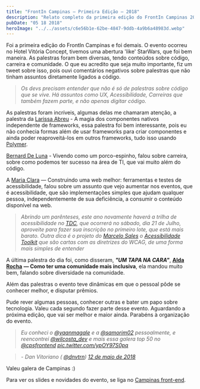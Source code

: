 ```yaml
---
title: "FrontIn Campinas — Primeira Edição — 2018"
description: "Relato completo da primeira edição do FrontIn Campinas 2018. Palestras sobre código, carreira, acessibilidade e diversidade na comunidade tech. Evento incrível no Hotel Vitória Concept."
pubDate: "05 18 2018"
heroImage: "../../assets/c6e56b1e-62be-4847-9ddb-4a9b6a48983d.webp"
---
```


Foi a primeira edição do FrontIn Campinas e foi demais. O evento ocorreu no Hotel Vitória Concept, tivemos uma abertura 'like' StarWars, que foi bem maneira. As palestras foram bem diversas, tendo conteúdos sobre código, carreira e comunidade. O que eu acredito que seja muito importante, fiz um tweet sobre isso, pois ouvi comentários negativos sobre palestras que não tinham assuntos diretamente ligados a código.

> _Os devs precisam entender que não é só de palestras sobre código que se vive. Há assuntos como UX, Acessibilidade, Carreiras que também fazem parte, e não apenas digitar código._

As palestras foram incríveis, algumas delas me chamaram atenção, a palestra da [Larissa Abreu](https://x.com/TheSweet_Lari) - A magia dos componentes nativos independente de frameworks, essa palestra foi bem interessante, pois eu não conhecia formas além de usar frameworks para criar componentes e ainda poder reaproveitá-los em outros frameworks, tudo isso usando [Polymer](https://www.polymer-project.org/).

[Bernard De Luna](https://x.com/bernarddeluna) - Vivendo como um porco-espinho, falou sobre carreira, sobre como podemos ter sucesso na área de TI, que vai muito além do código.

A [Maria Clara](https://x.com/olarclara) — Construindo uma web melhor: ferramentas e testes de acessibilidade, falou sobre um assunto que vejo aumentar nos eventos, que é acessibilidade, que são implementações simples que ajudam qualquer pessoa, independentemente de sua deficiência, a consumir o conteúdo disponível na web.

> _Abrindo um parênteses, este ano novamente haverá a trilha de acessibilidade no_ [_TDC_](http://www.thedevelopersconference.com.br/tdc/2018/inscricoes)_, que ocorrerá no sábado, dia 21 de Julho, aproveite para fazer sua inscrição no primeiro lote, que está mais barato. Outra dica é o projeto do_ [_Marcelo Sales_](https://x.com/msales) _o_ [_Acessibilidade Toolkit_](http://acessibilida.de/toolkit/) _que são cartas com as diretrizes do WCAG, de uma forma mais simples de entender_

A última palestra do dia foi, como disseram, **_"UM TAPA NA CARA"_**, [**Alda Rocha**](https://x.com/mjcoffeeholick) **— Como ter uma comunidade mais inclusiva**, ela mandou muito bem, falando sobre diversidade na comunidade.

Além das palestras o evento teve dinâmicas em que o pessoal pôde se conhecer melhor, e disputar prêmios.

Pude rever algumas pessoas, conhecer outras e bater um papo sobre tecnologia. Valeu cada segundo fazer parte desse evento. Aguardando a próxima edição, que vai ser melhor e maior ainda. Parabéns à organização do evento.

> _Eu conheci o_ [_@yaanmagale_](https://x.com/yaanmagale?ref_src=twsrc%5Etfw) _e a_ [_@samorim02_](https://x.com/samorim02?ref_src=twsrc%5Etfw) _pessoalmente, e reencontrei_ [_@wilcosta_dev_](https://x.com/wilcosta_dev?ref_src=twsrc%5Etfw) _e mais essa galera top 50 no_ [_@cpsfrontend_](https://x.com/cpsfrontend?ref_src=twsrc%5Etfw) [_pic.twitter.com/ypOY97S0pq_](https://t.co/ypOY97S0pq)

> _\- Dan Vitoriano (_ [_@dnvtrn_](https://hashnode.com/@dnvtrn)_)_ [_12 de maio de 2018_](https://x.com/dnvtrn/status/995395042150895616?ref_src=twsrc%5Etfw)

Valeu galera de Campinas :)

Para ver os slides e novidades do evento, se liga no [Campinas front-end](https://x.com/cpsfrontend).
